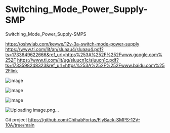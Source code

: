 # Switching_Mode_Power_Supply-SMP
Switching_Mode_Power_Supply-SMPS

https://oshwlab.com/kevwe/12v-3a-switch-mode-power-supply
https://www.ti.com/lit/an/sluaau4/sluaau4.pdf?ts=1733649622666&ref_url=https%253A%252F%252Fwww.google.com%252F
https://www.ti.com/lit/ug/sluucn1c/sluucn1c.pdf?ts=1733598248323&ref_url=https%253A%252F%252Fwww.baidu.com%252Flink

![image](https://github.com/user-attachments/assets/140bea97-8ce2-4dbf-be2a-573ff8219d48)

![image](https://github.com/user-attachments/assets/1d401897-d4c1-4982-935b-f1eb255d6fcf)


![image](https://github.com/user-attachments/assets/773e6633-b311-4df5-8e5c-ab9f224d1850)

![Uploading image.png…]()


Git project
https://github.com/ChihabFortas/FlyBack-SMPS-12V-10A/tree/main



